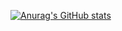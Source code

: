 [![Anurag's GitHub stats](https://github-readme-stats.vercel.app/api?username=P7ngu)](https://github.com/anuraghazra/github-readme-stats)
